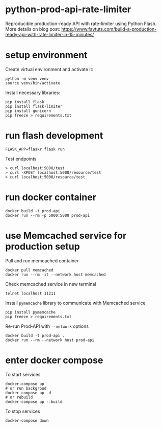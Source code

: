 # python-prod-api-rate-limiter
Reproducible production-ready API with rate-limiter using Python Flash. More details on blog post: https://www.favtuts.com/build-a-production-ready-api-with-rate-limiter-in-15-minutes/


# setup environment

Create virtual environment and activate it:
```
python -m venv venv
source venv/bin/activate
```

Install necessary libraries:
```
pip install flask
pip install flask-limiter
pip install gunicorn
pip freeze > requirements.txt
```

# run flash development

```
FLASK_APP=flaskr flask run
```

Test endpoints
```
> curl localhost:5000/test
> curl -XPOST localhost:5000/resource/test
> curl localhost:5000/resource/test
```

# run docker container

```
docker build -t prod-api .
docker run --rm -p 5000:5000 prod-api
```

# use Memcached service for production setup

Pull and run memcached container
```
docker pull memcached
docker run --rm -it --network host memcached
```

Check memcached service in new terminal
```
telnet localhost 11211
```

Install `pymemcache` library to communicate with Memcached service
```
pip install pymemcache
pip freeze > requirements.txt
```

Re-run Prod-API with `--network` options
```
docker build -t prod-api .
docker run --rm --network host prod-api
```

# enter docker compose

To start services
```
docker-compose up
# or run backgroud
docker-compose up -d
# or rebuild
docker-compose up --build
```

To stop services
```
docker-compose down
```